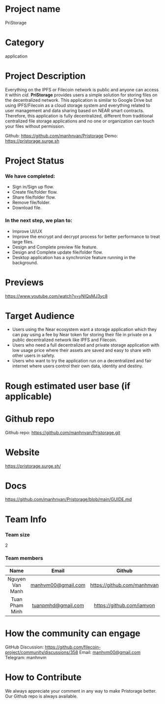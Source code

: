 # Project name
PriStorage
# Category
application

# Project Description
Everything on the IPFS or Filecoin network is public and anyone can access it within *cid*. **PriStorage** provides users a simple solution for storing files on the decentralized network. This application is similar to Google Drive but using IPFS/Filecoin as a cloud storage system and everything related to user management and data sharing based on NEAR smart contracts. Therefore, this application is fully decentralized, different from traditional centralized file storage applications and no one or organization can touch your files without permission.

Github: https://github.com/manhnvan/Pristorage
Demo: https://pristorage.surge.sh


# Project Status
### We have completed:
- Sign in/Sign up flow.
- Create file/folder flow.
- Share file/folder flow.
- Remove file/folder.
- Download file.
### In the next step, we plan to:
- Improve UI/UX
- Improve the encrypt and decrypt process for better performance to treat large files.
- Design and Complete preview file feature.
- Design and Complete update file/folder flow.
- Desktop application has a synchronize feature running in the background.

# Previews
https://www.youtube.com/watch?v=yNIQsMJ3yc8

# Target Audience
- Users using the Near ecosystem want a storage application which they can pay using a fee by Near token for storing their file in private on a public decentralized network like IPFS and Filecoin.
- Users who need a full decentralized and private storage application with low usage price where their assets are saved and easy to share with other users in safety.
- Users who want to try the application run on a decentralized and fair internet where users control their own data, identity and destiny.

# Rough estimated user base (if applicable)

# Github repo
Github repo: https://github.com/manhnvan/Pristorage.git

# Website
https://pristorage.surge.sh/

# Docs
https://github.com/manhnvan/Pristorage/blob/main/GUIDE.md

# Team Info
### Team size
2
### Team members

|      Name      |          Email          |              Github              |          Role          |
|:--------------:|:-----------------------:|:--------------------------------:|:----------------------:|
| Nguyen Van Manh |    manhvm00@gmail.com   |     https://github.com/manhnvan    |  Primary Developer |
| Tuan Pham Minh |    tuanpmhd@gmail.com   |     https://github.com/iamvon    | Mentor |

# How the community can engage
GitHub Discussion: https://github.com/filecoin-project/community/discussions/358
Email: manhvm00@gmail.com
Telegram: manhnvm

# How to Contribute
We always appreciate your comment in any way to make Pristorage better. Our Github repo is always available.
